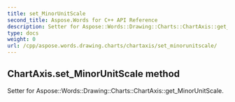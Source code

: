 ```yaml
---
title: set_MinorUnitScale
second_title: Aspose.Words for C++ API Reference
description: Setter for Aspose::Words::Drawing::Charts::ChartAxis::get_MinorUnitScale. 
type: docs
weight: 0
url: /cpp/aspose.words.drawing.charts/chartaxis/set_minorunitscale/
---
```

## ChartAxis.set_MinorUnitScale method


Setter for Aspose::Words::Drawing::Charts::ChartAxis::get_MinorUnitScale. 

